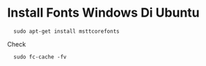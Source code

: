 # Install Fonts Windows Di Ubuntu 
```
  sudo apt-get install msttcorefonts
```
Check
```
  sudo fc-cache -fv
```
